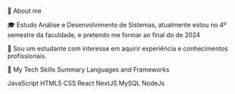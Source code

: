 👨  About me

🎓 Estudo Análise e Desenvolvimento de Sistemas, atualmente estou no 4º semestre da faculdade, e pretendo me formar ao final do de 2024

🌱 Sou um estudante com interesse em aquirir experiência e conhecimentos profissionais.

🚀  My Tech Skills Summary
Languages and Frameworks

JavaScript HTML5 CSS React NextJS MySQL NodeJs

